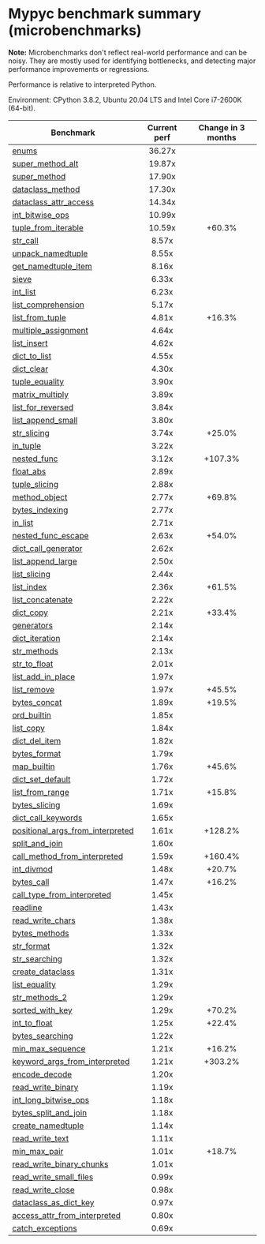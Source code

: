 # Mypyc benchmark summary (microbenchmarks)

**Note:** Microbenchmarks don't reflect real-world performance and can be noisy.
           They are mostly used for identifying bottlenecks, and detecting major performance
           improvements or regressions.

Performance is relative to interpreted Python.

Environment: CPython 3.8.2, Ubuntu 20.04 LTS and Intel Core i7-2600K (64-bit).

| Benchmark | Current perf | Change in 3 months |
| --- | :---: | :---: |
| [enums](benchmarks/enums.md) | 36.27x |  |
| [super_method_alt](benchmarks/super_method_alt.md) | 19.87x |  |
| [super_method](benchmarks/super_method.md) | 17.90x |  |
| [dataclass_method](benchmarks/dataclass_method.md) | 17.30x |  |
| [dataclass_attr_access](benchmarks/dataclass_attr_access.md) | 14.34x |  |
| [int_bitwise_ops](benchmarks/int_bitwise_ops.md) | 10.99x |  |
| [tuple_from_iterable](benchmarks/tuple_from_iterable.md) | 10.59x | +60.3% |
| [str_call](benchmarks/str_call.md) | 8.57x |  |
| [unpack_namedtuple](benchmarks/unpack_namedtuple.md) | 8.55x |  |
| [get_namedtuple_item](benchmarks/get_namedtuple_item.md) | 8.16x |  |
| [sieve](benchmarks/sieve.md) | 6.33x |  |
| [int_list](benchmarks/int_list.md) | 6.23x |  |
| [list_comprehension](benchmarks/list_comprehension.md) | 5.17x |  |
| [list_from_tuple](benchmarks/list_from_tuple.md) | 4.81x | +16.3% |
| [multiple_assignment](benchmarks/multiple_assignment.md) | 4.64x |  |
| [list_insert](benchmarks/list_insert.md) | 4.62x |  |
| [dict_to_list](benchmarks/dict_to_list.md) | 4.55x |  |
| [dict_clear](benchmarks/dict_clear.md) | 4.30x |  |
| [tuple_equality](benchmarks/tuple_equality.md) | 3.90x |  |
| [matrix_multiply](benchmarks/matrix_multiply.md) | 3.89x |  |
| [list_for_reversed](benchmarks/list_for_reversed.md) | 3.84x |  |
| [list_append_small](benchmarks/list_append_small.md) | 3.80x |  |
| [str_slicing](benchmarks/str_slicing.md) | 3.74x | +25.0% |
| [in_tuple](benchmarks/in_tuple.md) | 3.22x |  |
| [nested_func](benchmarks/nested_func.md) | 3.12x | +107.3% |
| [float_abs](benchmarks/float_abs.md) | 2.89x |  |
| [tuple_slicing](benchmarks/tuple_slicing.md) | 2.88x |  |
| [method_object](benchmarks/method_object.md) | 2.77x | +69.8% |
| [bytes_indexing](benchmarks/bytes_indexing.md) | 2.77x |  |
| [in_list](benchmarks/in_list.md) | 2.71x |  |
| [nested_func_escape](benchmarks/nested_func_escape.md) | 2.63x | +54.0% |
| [dict_call_generator](benchmarks/dict_call_generator.md) | 2.62x |  |
| [list_append_large](benchmarks/list_append_large.md) | 2.50x |  |
| [list_slicing](benchmarks/list_slicing.md) | 2.44x |  |
| [list_index](benchmarks/list_index.md) | 2.36x | +61.5% |
| [list_concatenate](benchmarks/list_concatenate.md) | 2.22x |  |
| [dict_copy](benchmarks/dict_copy.md) | 2.21x | +33.4% |
| [generators](benchmarks/generators.md) | 2.14x |  |
| [dict_iteration](benchmarks/dict_iteration.md) | 2.14x |  |
| [str_methods](benchmarks/str_methods.md) | 2.13x |  |
| [str_to_float](benchmarks/str_to_float.md) | 2.01x |  |
| [list_add_in_place](benchmarks/list_add_in_place.md) | 1.97x |  |
| [list_remove](benchmarks/list_remove.md) | 1.97x | +45.5% |
| [bytes_concat](benchmarks/bytes_concat.md) | 1.89x | +19.5% |
| [ord_builtin](benchmarks/ord_builtin.md) | 1.85x |  |
| [list_copy](benchmarks/list_copy.md) | 1.84x |  |
| [dict_del_item](benchmarks/dict_del_item.md) | 1.82x |  |
| [bytes_format](benchmarks/bytes_format.md) | 1.79x |  |
| [map_builtin](benchmarks/map_builtin.md) | 1.76x | +45.6% |
| [dict_set_default](benchmarks/dict_set_default.md) | 1.72x |  |
| [list_from_range](benchmarks/list_from_range.md) | 1.71x | +15.8% |
| [bytes_slicing](benchmarks/bytes_slicing.md) | 1.69x |  |
| [dict_call_keywords](benchmarks/dict_call_keywords.md) | 1.65x |  |
| [positional_args_from_interpreted](benchmarks/positional_args_from_interpreted.md) | 1.61x | +128.2% |
| [split_and_join](benchmarks/split_and_join.md) | 1.60x |  |
| [call_method_from_interpreted](benchmarks/call_method_from_interpreted.md) | 1.59x | +160.4% |
| [int_divmod](benchmarks/int_divmod.md) | 1.48x | +20.7% |
| [bytes_call](benchmarks/bytes_call.md) | 1.47x | +16.2% |
| [call_type_from_interpreted](benchmarks/call_type_from_interpreted.md) | 1.45x |  |
| [readline](benchmarks/readline.md) | 1.43x |  |
| [read_write_chars](benchmarks/read_write_chars.md) | 1.38x |  |
| [bytes_methods](benchmarks/bytes_methods.md) | 1.33x |  |
| [str_format](benchmarks/str_format.md) | 1.32x |  |
| [str_searching](benchmarks/str_searching.md) | 1.32x |  |
| [create_dataclass](benchmarks/create_dataclass.md) | 1.31x |  |
| [list_equality](benchmarks/list_equality.md) | 1.29x |  |
| [str_methods_2](benchmarks/str_methods_2.md) | 1.29x |  |
| [sorted_with_key](benchmarks/sorted_with_key.md) | 1.29x | +70.2% |
| [int_to_float](benchmarks/int_to_float.md) | 1.25x | +22.4% |
| [bytes_searching](benchmarks/bytes_searching.md) | 1.22x |  |
| [min_max_sequence](benchmarks/min_max_sequence.md) | 1.21x | +16.2% |
| [keyword_args_from_interpreted](benchmarks/keyword_args_from_interpreted.md) | 1.21x | +303.2% |
| [encode_decode](benchmarks/encode_decode.md) | 1.20x |  |
| [read_write_binary](benchmarks/read_write_binary.md) | 1.19x |  |
| [int_long_bitwise_ops](benchmarks/int_long_bitwise_ops.md) | 1.18x |  |
| [bytes_split_and_join](benchmarks/bytes_split_and_join.md) | 1.18x |  |
| [create_namedtuple](benchmarks/create_namedtuple.md) | 1.14x |  |
| [read_write_text](benchmarks/read_write_text.md) | 1.11x |  |
| [min_max_pair](benchmarks/min_max_pair.md) | 1.01x | +18.7% |
| [read_write_binary_chunks](benchmarks/read_write_binary_chunks.md) | 1.01x |  |
| [read_write_small_files](benchmarks/read_write_small_files.md) | 0.99x |  |
| [read_write_close](benchmarks/read_write_close.md) | 0.98x |  |
| [dataclass_as_dict_key](benchmarks/dataclass_as_dict_key.md) | 0.97x |  |
| [access_attr_from_interpreted](benchmarks/access_attr_from_interpreted.md) | 0.80x |  |
| [catch_exceptions](benchmarks/catch_exceptions.md) | 0.69x |  |
